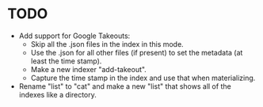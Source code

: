 # TODO

* Add support for Google Takeouts:
    * Skip all the .json files in the index in this mode.
    * Use the .json for all other files (if present) to set the metadata (at least the time stamp).
    * Make a new indexer "add-takeout".
    * Capture the time stamp in the index and use that when materializing.
* Rename "list" to "cat" and make a new "list" that shows all of the indexes like a directory.